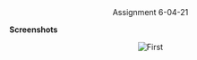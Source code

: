<div align='center'>Assignment 6-04-21</div>

**Screenshots**

<div align='center'>

![First](./src/assets/appRecording.gif)

</div>
